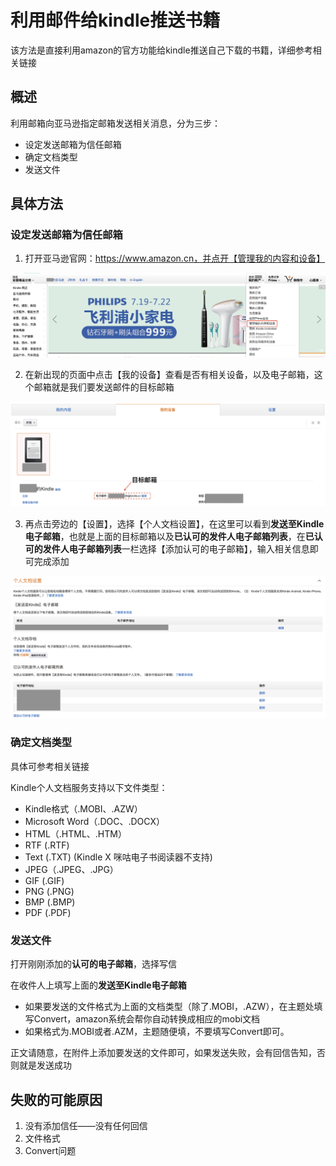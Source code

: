 # 利用邮件给kindle推送书籍

该方法是直接利用amazon的官方功能给kindle推送自己下载的书籍，详细参考相关链接

[官方方法]: https://www.amazon.cn/gp/help/customer/display.html?nodeId=201974220	"使用您的〖发送至Kindle〗电子邮箱"

## 概述

利用邮箱向亚马逊指定邮箱发送相关消息，分为三步：

+ 设定发送邮箱为信任邮箱
+ 确定文档类型
+ 发送文件

## 具体方法

### 设定发送邮箱为信任邮箱

1. 打开亚马逊官网：https://www.amazon.cn，并点开【管理我的内容和设备】

![image-20180721165530537](assets/image-20180721165530537.png)

2. 在新出现的页面中点击【我的设备】查看是否有相关设备，以及电子邮箱，这个邮箱就是我们要发送邮件的目标邮箱

![image-20180721170349240](assets/image-20180721170349240.png)

3. 再点击旁边的【设置】，选择【个人文档设置】，在这里可以看到**发送至Kindle电子邮箱**，也就是上面的目标邮箱以及**已认可的发件人电子邮箱列表**，在**已认可的发件人电子邮箱列表**一栏选择【添加认可的电子邮箱】，输入相关信息即可完成添加

![image-20180721170807728](assets/image-20180721170807728.png)

### 确定文档类型

具体可参考相关链接

[文档类型]: https://www.amazon.cn/gp/help/customer/display.html?nodeId=200767340	"Kindle个人文档服务"

Kindle个人文档服务支持以下文件类型： 

- Kindle格式（.MOBI、.AZW） 
- Microsoft Word（.DOC、.DOCX） 
- HTML（.HTML、.HTM） 
- RTF (.RTF) 
- Text (.TXT) (Kindle X 咪咕电子书阅读器不支持)
- JPEG（.JPEG、.JPG） 
- GIF (.GIF) 
- PNG (.PNG) 
- BMP (.BMP) 
- PDF (.PDF)

### 发送文件

打开刚刚添加的**认可的电子邮箱**，选择写信

在收件人上填写上面的**发送至Kindle电子邮箱**

+ 如果要发送的文件格式为上面的文档类型（除了.MOBI，.AZW），在主题处填写Convert，amazon系统会帮你自动转换成相应的mobi文档
+ 如果格式为.MOBI或者.AZM，主题随便填，不要填写Convert即可。

正文请随意，在附件上添加要发送的文件即可，如果发送失败，会有回信告知，否则就是发送成功

## 失败的可能原因

1. 没有添加信任——没有任何回信
2. 文件格式
3. Convert问题